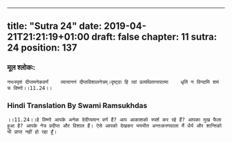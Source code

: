 
---
title: "Sutra 24"
date: 2019-04-21T21:21:19+01:00
draft: false
chapter: 11
sutra: 24
position: 137
---
### मूल श्लोकः:
```
नभःस्पृशं दीप्तमनेकवर्णं    व्यात्ताननं दीप्तविशालनेत्रम्।दृष्ट्वा हि त्वां प्रव्यथितान्तरात्मा    धृतिं न विन्दामि शमं च विष्णो।।11.24।।

```

### Hindi Translation By Swami Ramsukhdas
```
।।11.24।।हे विष्णो आपके अनेक देदीप्यमान वर्ण हैं? आप आकाशको स्पर्श कर रहे हैं? आपका मुख फैला हुआ है? आपके नेत्र प्रदीप्त और विशाल हैं। ऐसे आपको देखकर भयभीत अन्तःकरणवाला मैं धैर्य और शान्तिको भी प्राप्त नहीं हो रहा हूँ।

```

